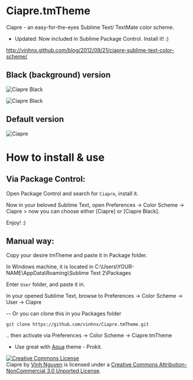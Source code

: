 # Ciapre.tmTheme
Ciapre - an easy-for-the-eyes Sublime Text/ TextMate color scheme.
* Updated: Now included in Sublime Package Control. Install it! :)

http://vinhnx.github.com/blog/2012/09/21/ciapre-sublime-text-color-scheme/

## Black (background) version
![Ciapre Black](https://dl.dropbox.com/u/11357190/Shared%20Images/awesome%20ciapre%20black%20-%20sd.png)

![Ciapre Black](https://dl.dropbox.com/u/11357190/Shared%20Images/ciapre-new.PNG)

## Default version
![Ciapre](https://dl.dropbox.com/u/11357190/Shared%20Images/Ciapre%20ST%20theme%20preview%205%20-sd.PNG)


# How to install & use
## Via Package Control:
Open Package Control and search for `Ciapre`, install it.

Now in your beloved Sublime Text, open Preferences -> Color Scheme -> Ciapre > now you can choose either [Ciapre] or [Ciapre Black].

Enjoy! :)

## Manual way:
Copy your desire tmTheme and paste it in Package folder.

In Windows machine, it is located in C:\Users\YOUR-NAME\AppData\Roaming\Sublime Text 2\Packages

Enter `User` folder, and paste it in.

In your opened Sublime Text, browse to Preferences -> Color Scheme -> User -> Ciapre

-- 
Or you can clone this in you Packages folder

`git clone https://github.com/vinhnx/Ciapre.tmTheme.git`

.. then activate via Preferences -> Color Scheme -> Ciapre.tmTheme

* Use great with [Aqua](https://github.com/cafarm/aqua-theme) theme - Prokit.
                    
<a rel="license" href="http://creativecommons.org/licenses/by-nc/3.0/deed.en_US"><img alt="Creative Commons License" style="border-width:0" src="http://i.creativecommons.org/l/by-nc/3.0/80x15.png" /></a><br /><span xmlns:dct="http://purl.org/dc/terms/" href="http://purl.org/dc/dcmitype/Text" property="dct:title" rel="dct:type">Ciapre</span> by <a xmlns:cc="http://creativecommons.org/ns#" href="https://vinhnx.github.com" property="cc:attributionName" rel="cc:attributionURL">Vinh Nguyen</a> is licensed under a <a rel="license" href="http://creativecommons.org/licenses/by-nc/3.0/deed.en_US">Creative Commons Attribution-NonCommercial 3.0 Unported License</a>.